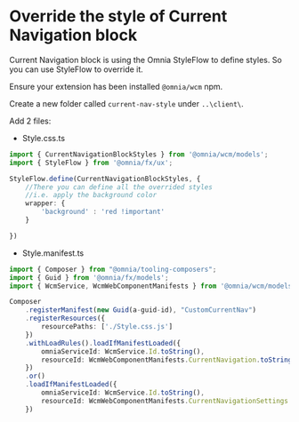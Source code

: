 # Override the style of Current Navigation block

Current Navigation block is using the Omnia StyleFlow to define styles. So you can use StyleFlow to override it.

Ensure your extension has been installed `@omnia/wcm` npm.

Create a new folder called `current-nav-style` under `..\client\`.

Add 2 files:

- Style.css.ts

```ts
import { CurrentNavigationBlockStyles } from '@omnia/wcm/models';
import { StyleFlow } from '@omnia/fx/ux';

StyleFlow.define(CurrentNavigationBlockStyles, {
    //There you can define all the overrided styles
    //i.e. apply the background color
    wrapper: {
        'background' : 'red !important'
    }

})

```

- Style.manifest.ts

```ts
import { Composer } from "@omnia/tooling-composers";
import { Guid } from '@omnia/fx/models';
import { WcmService, WcmWebComponentManifests } from '@omnia/wcm/models';

Composer
    .registerManifest(new Guid(a-guid-id), "CustomCurrentNav")
    .registerResources({
        resourcePaths: ['./Style.css.js']
    })
    .withLoadRules().loadIfManifestLoaded({
        omniaServiceId: WcmService.Id.toString(),
        resourceId: WcmWebComponentManifests.CurrentNavigation.toString()
    })
    .or()
    .loadIfManifestLoaded({
        omniaServiceId: WcmService.Id.toString(),
        resourceId: WcmWebComponentManifests.CurrentNavigationSettings.toString()
    })

```